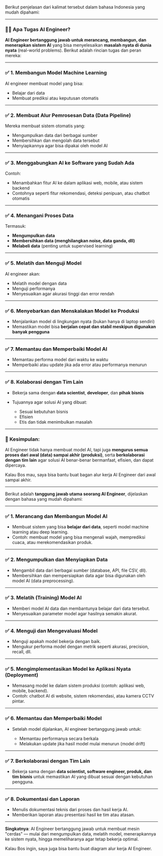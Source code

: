 Berikut penjelasan dari kalimat tersebut dalam bahasa Indonesia yang mudah dipahami:

---

### 👨‍💻 **Apa Tugas AI Engineer?**

**AI Engineer bertanggung jawab untuk merancang, membangun, dan menerapkan sistem AI** yang bisa menyelesaikan **masalah nyata di dunia nyata** (real-world problems). Berikut adalah rincian tugas dan peran mereka:

---

### ✅ **1. Membangun Model Machine Learning**

AI engineer membuat model yang bisa:

* Belajar dari data
* Membuat prediksi atau keputusan otomatis

---

### ✅ **2. Membuat Alur Pemrosesan Data (Data Pipeline)**

Mereka membuat sistem otomatis yang:

* Mengumpulkan data dari berbagai sumber
* Membersihkan dan mengolah data tersebut
* Menyiapkannya agar bisa dipakai oleh model AI

---

### ✅ **3. Menggabungkan AI ke Software yang Sudah Ada**

Contoh:

* Menambahkan fitur AI ke dalam aplikasi web, mobile, atau sistem backend
* Contohnya seperti fitur rekomendasi, deteksi penipuan, atau chatbot otomatis

---

### ✅ **4. Menangani Proses Data**

Termasuk:

* **Mengumpulkan data**
* **Membersihkan data (menghilangkan noise, data ganda, dll)**
* **Melabeli data** (penting untuk supervised learning)

---

### ✅ **5. Melatih dan Menguji Model**

AI engineer akan:

* Melatih model dengan data
* Menguji performanya
* Menyesuaikan agar akurasi tinggi dan error rendah

---

### ✅ **6. Menyebarkan dan Menskalakan Model ke Produksi**

* Menjalankan model di lingkungan nyata (bukan hanya di laptop sendiri)
* Memastikan model bisa **berjalan cepat dan stabil meskipun digunakan banyak pengguna**

---

### ✅ **7. Memantau dan Memperbaiki Model AI**

* Memantau performa model dari waktu ke waktu
* Memperbaiki atau update jika ada error atau performanya menurun

---

### ✅ **8. Kolaborasi dengan Tim Lain**

* Bekerja sama dengan **data scientist**, **developer**, dan **pihak bisnis**
* Tujuannya agar solusi AI yang dibuat:

  * Sesuai kebutuhan bisnis
  * Efisien
  * Etis dan tidak menimbulkan masalah

---

### 🧠 **Kesimpulan:**

AI Engineer tidak hanya membuat model AI, tapi juga **mengurus semua proses dari awal (data) sampai akhir (produksi)**, serta **berkolaborasi dengan tim lain** agar solusi AI benar-benar bermanfaat, efisien, dan dapat dipercaya.

Kalau Bos mau, saya bisa bantu buat bagan alur kerja AI Engineer dari awal sampai akhir.


---------




Berikut adalah **tanggung jawab utama seorang AI Engineer**, dijelaskan dengan bahasa yang mudah dipahami:

---

### ✅ **1. Merancang dan Membangun Model AI**

* Membuat sistem yang bisa **belajar dari data**, seperti model machine learning atau deep learning.
* Contoh: membuat model yang bisa mengenali wajah, memprediksi cuaca, atau merekomendasikan produk.

---

### ✅ **2. Mengumpulkan dan Menyiapkan Data**

* Mengambil data dari berbagai sumber (database, API, file CSV, dll).
* Membersihkan dan mempersiapkan data agar bisa digunakan oleh model AI (data preprocessing).

---

### ✅ **3. Melatih (Training) Model AI**

* Memberi model AI data dan membantunya belajar dari data tersebut.
* Menyesuaikan parameter model agar hasilnya semakin akurat.

---

### ✅ **4. Menguji dan Mengevaluasi Model**

* Menguji apakah model bekerja dengan baik.
* Mengukur performa model dengan metrik seperti akurasi, precision, recall, dll.

---

### ✅ **5. Mengimplementasikan Model ke Aplikasi Nyata (Deployment)**

* Memasang model ke dalam sistem produksi (contoh: aplikasi web, mobile, backend).
* Contoh: chatbot AI di website, sistem rekomendasi, atau kamera CCTV pintar.

---

### ✅ **6. Memantau dan Memperbaiki Model**

* Setelah model dijalankan, AI engineer bertanggung jawab untuk:

  * Memantau performanya secara berkala
  * Melakukan update jika hasil model mulai menurun (model drift)

---

### ✅ **7. Berkolaborasi dengan Tim Lain**

* Bekerja sama dengan **data scientist, software engineer, produk, dan tim bisnis** untuk memastikan AI yang dibuat sesuai dengan kebutuhan pengguna.

---

### ✅ **8. Dokumentasi dan Laporan**

* Menulis dokumentasi teknis dari proses dan hasil kerja AI.
* Memberikan laporan atau presentasi hasil ke tim atau atasan.

---

**Singkatnya**:
AI Engineer bertanggung jawab untuk membuat mesin "cerdas" — mulai dari mengumpulkan data, melatih model, menerapkannya ke sistem nyata, hingga memeliharanya agar tetap bekerja optimal.

Kalau Bos ingin, saya juga bisa bantu buat diagram alur kerja AI Engineer.
